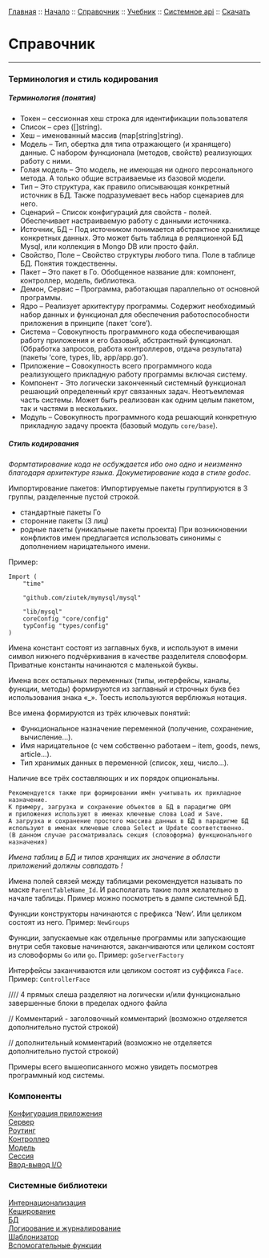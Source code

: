 [Главная](/) ::
[Начало](/docs/start.html) ::
[Справочник](/docs/reference.html) ::
[Учебник](/docs/tutorial.html) ::
[Системное api](/docs/api.html) ::
[Скачать](https://github.com/kshamiev/sungora)

# Справочник
***

### Терминология и стиль кодирования

##### Терминология (понятия)
- Токен – сессионная хеш строка для идентификации пользователя
- Список – срез ([]string).
- Хеш – именованный массив (map[string]string).
- Модель – Тип, обертка для типа отражающего (и хранящего) данные. С набором функционала (методов, свойств) реализующих работу с ними.
- Голая модель – Это модель, не имеющая ни одного персонального метода. А только общие встраиваемые из базовой модели.
- Тип – Это структура, как правило описывающая конкретный источник в БД. Также подразумевает весь набор сценариев для него.
- Сценарий – Список конфигураций для свойств - полей. Обеспечивает настраиваемую работу с данными источника.
- Источник, БД – Под источником понимается абстрактное хранилище конкретных данных. Это может быть таблица в реляционной БД Mysql, или коллекция в Mongo DB или просто файл.
- Свойство, Поле – Свойство структуры любого типа. Поле в таблице БД. Понятия тождественны.
- Пакет – Это пакет в Го. Обобщенное название для: компонент, контроллер, модель, библиотека.
- Демон, Сервис – Программа, работающая параллельно от основной программы.
- Ядро – Реализует архитектуру программы. Содержит необходимый набор данных и функционал для обеспечения работоспособности приложения в принципе (пакет ‘core’).
- Система – Совокупность программного кода обеспечивающая работу приложения и его базовый, абстрактный функционал. (Обработка запросов, работа контроллеров, отдача результата) (пакеты ‘core, types, lib, app/app.go’).
- Приложение – Совокупность всего программного кода реализующего прикладную работу программы включая систему.
- Компонент - Это логически законченный системный функционал решающий определенный круг связанных задач. Неотъемлемая часть системы. Может быть реализован как одним целым пакетом, так и частями в нескольких.
- Модуль – Совокупность программного кода решающий конкретную прикладную задачу проекта (базовый модуль `core/base`).

##### Стиль кодирования

*Формтатирование кода не осбуждается ибо оно одно и неизменно благодаря архитектуре языка.*
*Докуметирование кода в стиле godoc.*

Импортирование пакетов:
Импортируемые пакеты группируются в 3 группы, разделенные пустой строкой.
- стандартные пакеты Го
- сторонние пакеты (3 лиц)
- родные пакеты (уникальные пакеты проекта)
При возникновении конфликтов имен предлагается использовать синонимы с дополнением нарицательного имени.

Пример:

	Import (
		"time"

		"github.com/ziutek/mymysql/mysql"

		"lib/mysql"
		coreConfig "core/config"
		typConfig "types/config"
	)

Имена констант состоят из заглавных букв, и используют в имени символ нижнего подчёркивания в качестве разделителя словоформ. Приватные константы начинаются с маленькой буквы.

Имена всех остальных переменных (типы, интерфейсы, каналы, функции, методы) формируются из заглавный и строчных букв без использования знака «_». Тоесть используются верблюжья нотация.

Все имена формируются из трёх ключевых понятий:
- Функциональное назначение переменной (получение, сохранение, вычисление…).
- Имя нарицательное (с чем собственно работаем – item, goods, news, article…).
- Тип хранимых данных в переменной (список, хеш, число...).

Наличие все трёх составляющих и их порядок опциональны.

	Рекомендуется также при формировании имён учитывать их прикладное назначение.
	К примеру, загрузка и сохранение объектов в БД в парадигме ОРМ
	и приложения используют в именах ключевые слова Load и Save.
	А загрузка и сохранение простого массива данных в БД в парадигме БД
	используют в именах ключевые слова Select и Update соответственно.
	(В данном случае рассматривалась секция (словоформа) функционального назначения)

*Имена таблиц в БД и типов хранящих их значение в области приложений должны совпадать !*

Имена полей связей между таблицами рекомендуется называть по маске `ParentTableName_Id`.
И располагать такие поля желательно в начале таблицы.
Пример можно посмотреть в дампе системной БД.

Функции конструкторы начинаются с префикса ‘New’. Или целиком состоят из него.
Пример: `NewGroups`

Функции, запускаемые как отдельные программы или запускающие внутри себя таковые начинаются, заканчиваются или целиком состоят из словоформы `Go` или `go`.
Пример: `goServerFactory`

Интерфейсы заканчиваются или целиком состоят из суффикса `Face`.
Пример: `ControllerFace`

//// 4 прямых слеша разделяют на логически и/или функционально завершенные блоки в пределах одного файла

// Комментарий	- заголовочный комментарий (возможно отделяется дополнительно пустой строкой)

// дополнительный комментарий (возможно не отделяется дополнительно пустой строкой)

Примеры всего вышеописанного можно увидеть посмотрев программный код системы.

### Компоненты

[Конфигурация приложения](/docs/reference/config.html)</br>
[Сервер](/docs/reference/server.html)</br>
[Роутинг](/docs/reference/route.html)</br>
[Контроллер](/docs/reference/controller.html)</br>
[Модель](/docs/reference/model.html)</br>
[Сессия](/docs/reference/session.html)</br>
[Ввод-вывод I/O](/docs/reference/rw.html)</br>

### Системные библиотеки

[Интернационализация](/docs/reference/i18n.html)</br>
[Кеширование](/docs/reference/cache.html)</br>
[БД](/docs/reference/db.html)</br>
[Логирование и журналирование](/docs/reference/logs.html)</br>
[Шаблонизатор](/docs/reference/view.html)</br>
[Вспомогательные функции](/docs/reference/function.html)</br>
